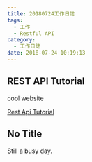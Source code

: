 ```yaml
---
title: 20180724工作日誌
tags:
  - 工作
  - Restful API
category:
  - 工作日誌
date: 2018-07-24 10:19:13
---
```

## REST API Tutorial ##

cool website

[Rest Api Tutorial](https://www.restapitutorial.com/lessons/httpmethods.html)

## No Title ##

  Still a busy day.